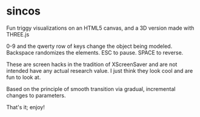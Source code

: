 # sincos
Fun triggy visualizations on an HTML5 canvas, and a 3D version made with THREE.js

0-9 and the qwerty row of keys change the object being modeled. Backspace randomizes the elements. ESC to pause. SPACE to reverse.

These are screen hacks in the tradition of XScreenSaver and are not intended have any actual research value. I just think they look cool and are fun to look at.

Based on the principle of smooth transition via gradual, incremental changes to parameters.

That's it; enjoy!
